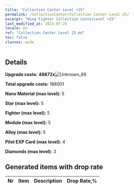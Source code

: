 ```yaml
---
title: "Collection Center Level +25"
permalink: /CollectionCenter/Collection Center Level 25/
excerpt: "Wing Fighter Collection CenterLevel +25"
last_modified_at: 2023-07-25
locale: en
ref: "Collection Center Level 25.md"
toc: false
classes: wide
---
```



## Details

 **Upgrade costs:** **48872x**![Unknown_68](/images/item/bh_img25_p.png)

 **Total upgrade costs:** 188001

 **Nano Material (max level):** 5

 **Star (max level):** 5

 **Fighter (max level):** 5

 **Module (max level):** 5

 **Alloy (max level):** 5

 **Pilot EXP Card (max level):** 4

 **Diamonds (max level):** 3

## Generated items with drop rate

  |  Nr |     Item   |    Description   |  Drop Rate,% |
  |:----|:----------:|:-----------------|:-------------|

